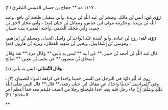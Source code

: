 ١١١٧ مد:** حجاج بن حسان القيسي البَصْرِيّ (٢) .

**رَوَى عَن:** أنس بْن مالك، وصخر بْن عَبد اللَّهِ بْن بريدة، وأبي سفيان طلحة بْن نافع، وعبد اللَّه بْن بريدة، وعكرمة مولى ابن عباس، ومقاتل بْن حيان (مد) ، وأبي مجلز لاحق بْن حميد، وأبي مُحَمَّد الحنفي، وأخته المغيرة بنت حسان.

**رَوَى عَنه:** روح بْن عبادة، وأبو عُبَيدة عَبْد الواحد بْن واصل الحداد، ومسلم بْن إبراهيم، وموسى بْن إِسْمَاعِيلَ، ويحيى بْن سَعِيد القطان، ويزيد بْن هارون (مد) .

قال عَبد اللَّهِ بْن أحمد بْن حنبل،** عَن أبيه:** ليس بِهِ بأس،** وَقَال مرة:** ثقة.وَقَال إسحاق بْن منصور،** عَن يحيى بْن مَعِين:** صالح.

**وَقَال النَّسَائي:** ليس به بأس (١) .

روى له أَبُو دَاوُدَ في الترجل من السنن حديثا واحدا في كراهة الدواء للصبيان (٢) ، وفي"المراسيل"حديثًا واحدًا، عن مقاتل ابن حيان رفعه،** قال:** قال النبي صَلَّى اللَّهُ عَلَيْهِ وسَلَّمَ: إِنَّ جاء رجل فلم يجد أحدا فليختلج رجلا من الصف فليقم معه فما أعظم أجر المختلج" (٣) .

**